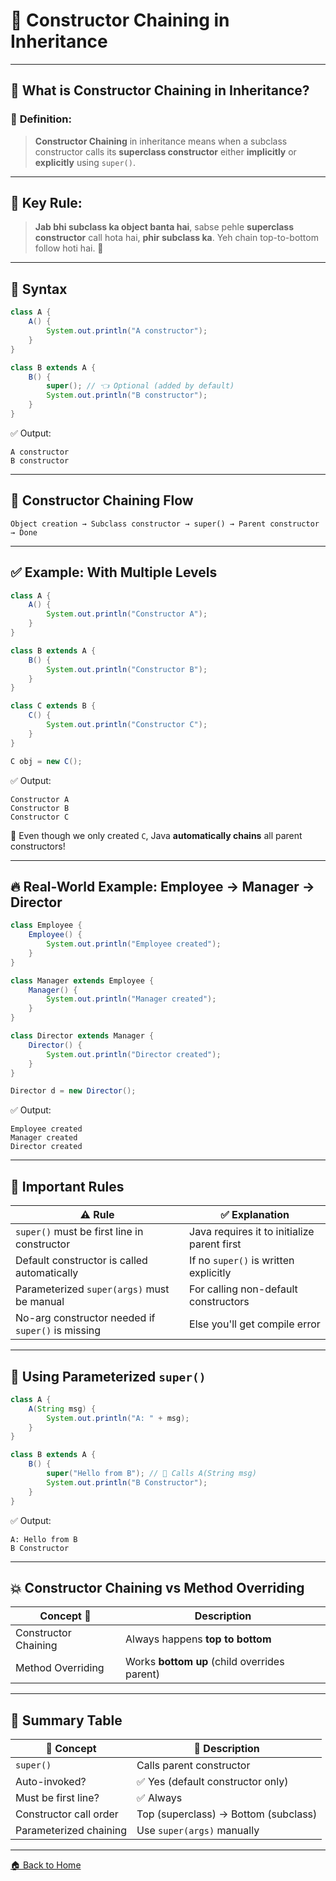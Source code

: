 # 🔗 Constructor Chaining in Inheritance

---

## 🧠 What is Constructor Chaining in Inheritance?

### 📌 **Definition:**

> **Constructor Chaining** in inheritance means when a subclass constructor calls its **superclass constructor** either **implicitly** or **explicitly** using `super()`.

---

## 🔧 Key Rule:

> **Jab bhi subclass ka object banta hai**, sabse pehle **superclass constructor** call hota hai, **phir subclass ka**.
> Yeh chain top-to-bottom follow hoti hai. 🧗

---

## 🔧 Syntax

```java
class A {
    A() {
        System.out.println("A constructor");
    }
}

class B extends A {
    B() {
        super(); // 👈 Optional (added by default)
        System.out.println("B constructor");
    }
}
```

✅ Output:

```
A constructor  
B constructor
```

---

## 🔗 Constructor Chaining Flow

```
Object creation → Subclass constructor → super() → Parent constructor → Done
```

---

## ✅ Example: With Multiple Levels

```java
class A {
    A() {
        System.out.println("Constructor A");
    }
}

class B extends A {
    B() {
        System.out.println("Constructor B");
    }
}

class C extends B {
    C() {
        System.out.println("Constructor C");
    }
}
```

```java
C obj = new C();
```

✅ Output:

```
Constructor A  
Constructor B  
Constructor C
```

🧠 Even though we only created `C`, Java **automatically chains** all parent constructors!

---

## 🔥 Real-World Example: Employee → Manager → Director

```java
class Employee {
    Employee() {
        System.out.println("Employee created");
    }
}

class Manager extends Employee {
    Manager() {
        System.out.println("Manager created");
    }
}

class Director extends Manager {
    Director() {
        System.out.println("Director created");
    }
}
```

```java
Director d = new Director();
```

✅ Output:

```
Employee created  
Manager created  
Director created
```

---

## 🚨 Important Rules

| ⚠️ Rule                                           | ✅ Explanation                               |
| ------------------------------------------------- | ------------------------------------------- |
| `super()` must be first line in constructor       | Java requires it to initialize parent first |
| Default constructor is called automatically       | If no `super()` is written explicitly       |
| Parameterized `super(args)` must be manual        | For calling non-default constructors        |
| No-arg constructor needed if `super()` is missing | Else you'll get compile error               |

---

## 🔄 Using Parameterized `super()`

```java
class A {
    A(String msg) {
        System.out.println("A: " + msg);
    }
}

class B extends A {
    B() {
        super("Hello from B"); // 🔗 Calls A(String msg)
        System.out.println("B Constructor");
    }
}
```

✅ Output:

```
A: Hello from B  
B Constructor
```

---

## 💥 Constructor Chaining vs Method Overriding

| Concept 🔧           | Description                                  |
| -------------------- | -------------------------------------------- |
| Constructor Chaining | Always happens **top to bottom**             |
| Method Overriding    | Works **bottom up** (child overrides parent) |

---

## 🏁 Summary Table

| 🔧 Concept             | 📌 Description                       |
| ---------------------- | ------------------------------------ |
| `super()`              | Calls parent constructor             |
| Auto-invoked?          | ✅ Yes (default constructor only)     |
| Must be first line?    | ✅ Always                             |
| Constructor call order | Top (superclass) → Bottom (subclass) |
| Parameterized chaining | Use `super(args)` manually           |

---

[🏠 Back to Home](../../README.md)